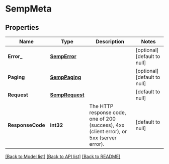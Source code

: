 # SempMeta

## Properties
Name | Type | Description | Notes
------------ | ------------- | ------------- | -------------
**Error_** | [**SempError**](SempError.md) |  | [optional] [default to null]
**Paging** | [**SempPaging**](SempPaging.md) |  | [optional] [default to null]
**Request** | [**SempRequest**](SempRequest.md) |  | [default to null]
**ResponseCode** | **int32** | The HTTP response code, one of 200 (success), 4xx (client error), or 5xx (server error). | [default to null]

[[Back to Model list]](../README.md#documentation-for-models) [[Back to API list]](../README.md#documentation-for-api-endpoints) [[Back to README]](../README.md)


